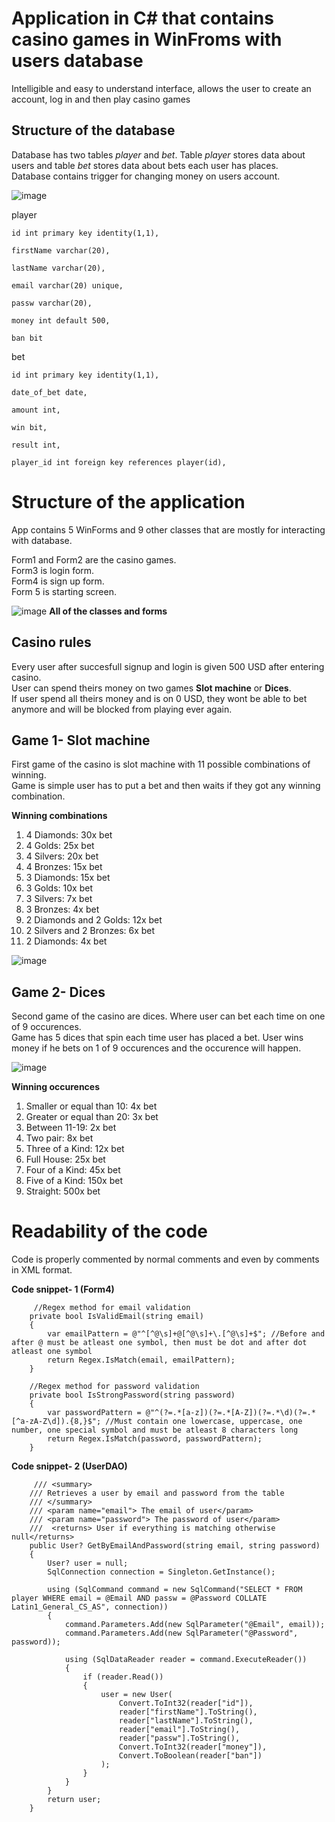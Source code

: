 # Application in C# that contains casino games in WinFroms with users database

Intelligible and easy to understand interface, allows the user to create an account, log in and then play casino games

## Structure of the database

Database has two tables *player* and *bet*. Table *player* stores data about users and table *bet* stores data about bets each user has places.  
Database contains trigger for changing money on users account.


![image](https://github.com/skibar101/Zaverecny_projekt/assets/94451333/f2846dc5-5c08-431d-86f1-b6da4f273e74)



player    
       
    id int primary key identity(1,1),
    
    firstName varchar(20),
    
    lastName varchar(20),
    
    email varchar(20) unique,

    passw varchar(20),

    money int default 500,

    ban bit
    

bet
  
    id int primary key identity(1,1),
    
    date_of_bet date,

    amount int,

    win bit,

    result int,

    player_id int foreign key references player(id),



# Structure of the application

App contains 5 WinForms and 9 other classes that are mostly for interacting with database.

Form1 and Form2 are the casino games.  
Form3 is login form.  
Form4 is sign up form.  
Form 5 is starting screen.


![image](https://github.com/skibar101/Zaverecny_projekt/assets/94451333/88f68667-5deb-4c0d-bdf2-23adfd6908d8)
**All of the classes and forms**

## Casino rules
Every user after succesfull signup and login is given 500 USD after entering casino.  
User can spend theirs money on two games **Slot machine** or **Dices**.  
If user spend all theirs money and is on 0 USD, they wont be able to bet anymore and will be blocked from playing ever again.


## Game 1- Slot machine

First game of the casino is slot machine with 11 possible combinations of winning.  
Game is simple user has to put a bet and then waits if they got any winning combination.

**Winning combinations**

1. 4 Diamonds: 30x bet
2. 4 Golds: 25x bet
3. 4 Silvers: 20x bet
4. 4 Bronzes: 15x bet
5. 3 Diamonds: 15x bet
6. 3 Golds: 10x bet
7. 3 Silvers: 7x bet
8. 3 Bronzes: 4x bet
9. 2 Diamonds and 2 Golds: 12x bet
10. 2 Silvers and 2 Bronzes: 6x bet
11. 2 Diamonds: 4x bet



![image](https://github.com/skibar101/Zaverecny_projekt/assets/94451333/453e1402-b29a-477c-a5e7-6857ae612d77)


## Game 2- Dices

Second game of the casino are dices. Where user can bet each time on one of 9 occurences.  
Game has 5 dices that spin each time user has placed a bet. User wins money if he bets on 1 of 9 occurences and the occurence will happen. 



![image](https://github.com/skibar101/Zaverecny_projekt/assets/94451333/3ba29b53-7d98-4f4d-b3a2-4e937d33db7d)



**Winning occurences**

1. Smaller or equal than 10: 4x bet
2. Greater or equal than 20: 3x bet
3. Between 11-19: 2x bet
4. Two pair: 8x bet
5. Three of a Kind: 12x bet
6. Full House: 25x bet
7. Four of a Kind: 45x bet
8. Five of a Kind: 150x bet
9. Straight: 500x bet



# Readability of the code

Code is properly commented by normal comments and even by comments in XML format.

**Code snippet- 1 (Form4)**

         //Regex method for email validation
        private bool IsValidEmail(string email)
        {
            var emailPattern = @"^[^@\s]+@[^@\s]+\.[^@\s]+$"; //Before and after @ must be atleast one symbol, then must be dot and after dot atleast one symbol
            return Regex.IsMatch(email, emailPattern);
        }

        //Regex method for password validation
        private bool IsStrongPassword(string password)
        {
            var passwordPattern = @"^(?=.*[a-z])(?=.*[A-Z])(?=.*\d)(?=.*[^a-zA-Z\d]).{8,}$"; //Must contain one lowercase, uppercase, one number, one special symbol and must be atleast 8 characters long
            return Regex.IsMatch(password, passwordPattern);
        }

**Code snippet- 2 (UserDAO)**


         /// <summary>
        /// Retrieves a user by email and password from the table
        /// </summary>
        /// <param name="email"> The email of user</param>
        /// <param name="password"> The password of user</param>
        ///  <returns> User if everything is matching otherwise null</returns>
        public User? GetByEmailAndPassword(string email, string password)
        {
            User? user = null;
            SqlConnection connection = Singleton.GetInstance();

            using (SqlCommand command = new SqlCommand("SELECT * FROM player WHERE email = @Email AND passw = @Password COLLATE Latin1_General_CS_AS", connection))
            {
                command.Parameters.Add(new SqlParameter("@Email", email));
                command.Parameters.Add(new SqlParameter("@Password", password));

                using (SqlDataReader reader = command.ExecuteReader())
                {
                    if (reader.Read())
                    {
                        user = new User(
                            Convert.ToInt32(reader["id"]),
                            reader["firstName"].ToString(),
                            reader["lastName"].ToString(),
                            reader["email"].ToString(),
                            reader["passw"].ToString(),
                            Convert.ToInt32(reader["money"]),
                            Convert.ToBoolean(reader["ban"])
                        );
                    }
                }
            }
            return user;
        }

       










    
   


